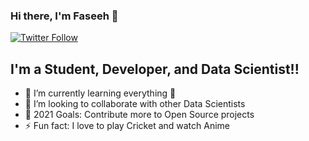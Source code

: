 ### Hi there, I'm Faseeh  👋
[![Twitter Follow](https://twitter.com/FaseehA2100766?color=1DA1F2&logo=twitter&style=for-the-badge)](https://twitter.com/FaseehA21007663)

## I'm a Student, Developer, and Data Scientist!!

- 🌱 I’m currently learning everything 🤣
- 👯 I’m looking to collaborate with other Data Scientists
- 🥅 2021 Goals: Contribute more to Open Source projects
- ⚡ Fun fact: I love to play Cricket and watch  Anime

